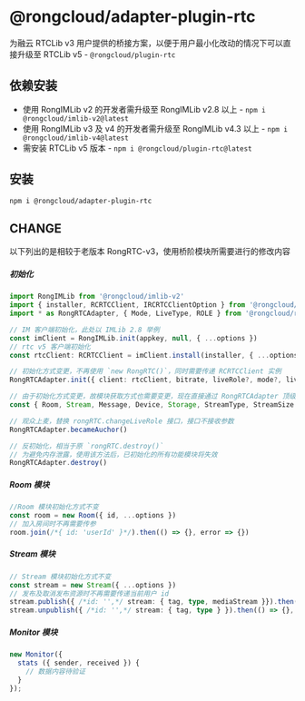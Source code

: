 # @rongcloud/adapter-plugin-rtc

为融云 RTCLib v3 用户提供的桥接方案，以便于用户最小化改动的情况下可以直接升级至 RTCLib v5 - `@rongcloud/plugin-rtc`

## 依赖安装

* 使用 RongIMLib v2 的开发者需升级至 RongIMLib v2.8 以上 - `npm i @rongcloud/imlib-v2@latest`
* 使用 RongIMLib v3 及 v4 的开发者需升级至 RongIMLib v4.3 以上 - `npm i @rongcloud/imlib-v4@latest`
* 需安装 RTCLib v5 版本 - `npm i @rongcloud/plugin-rtc@latest`

## 安装

```shell
npm i @rongcloud/adapter-plugin-rtc
```

## CHANGE

以下列出的是相较于老版本 RongRTC-v3，使用桥阶模块所需要进行的修改内容

##### 初始化

```typescript
import RongIMLib from '@rongcloud/imlib-v2'
import { installer, RCRTCClient, IRCRTCClientOption } from '@rongcloud/plugin-rtc'
import * as RongRTCAdapter, { Mode, LiveType, ROLE } from '@rongcloud/rtc-v3-adapter'

// IM 客户端初始化，此处以 IMLib 2.8 举例
const imClient = RongIMLib.init(appkey, null, { ...options })
// rtc v5 客户端初始化
const rtcClient: RCRTCClient = imClient.install(installer, { ...options })

// 初始化方式变更，不再使用 `new RongRTC()`，同时需要传递 RCRTCClient 实例
RongRTCAdapter.init({ client: rtcClient, bitrate, liveRole?, mode?, liveType? })

// 由于初始化方式变更，故模块获取方式也需要变更，现在直接通过 RongRTCAdapter 顶级变量获取
const { Room, Stream, Message, Device, Storage, StreamType, StreamSize } = RongRTCAdapter;

// 观众上麦，替换 rongRTC.changeLiveRole 接口，接口不接收参数
RongRTCAdapter.becameAuchor()

// 反初始化，相当于原 `rongRTC.destroy()`
// 为避免内存泄露，使用该方法后，已初始化的所有功能模块将失效
RongRTCAdapter.destroy()
```

##### Room 模块

```typescript
//Room 模块初始化方式不变
const room = new Room({ id, ...options })
// 加入房间时不再需要传参
room.join(/*{ id: 'userId' }*/).then(() => {}, error => {})
```

##### Stream 模块

```typescript
// Stream 模块初始化方式不变
const stream = new Stream({ ...options })
// 发布及取消发布资源时不再需要传递当前用户 id
stream.publish({ /*id: '',*/ stream: { tag, type, mediaStream }}).then(() => {}, error => {})
stream.unpublish({ /*id: '',*/ stream: { tag, type } }).then(() => {}, error => {})
```

##### Monitor 模块

```typescript
new Monitor({
  stats ({ sender, received }) {
    // 数据内容待验证
  }
});
```
